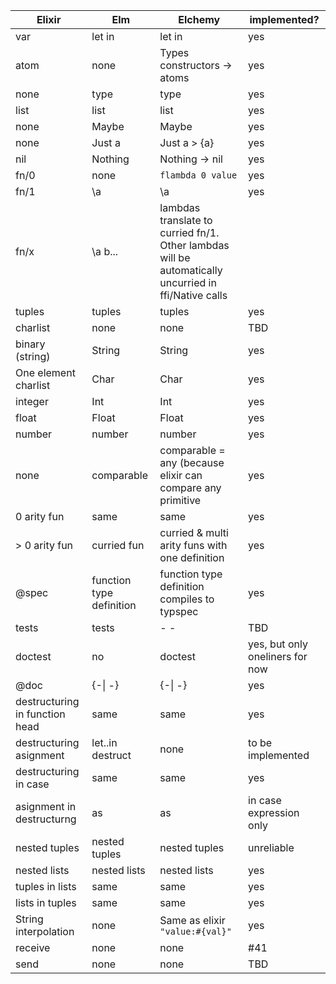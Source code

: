 
| Elixir | Elm | Elchemy | implemented? |
| --- | --- | --- | --- |
var | let in | let in | yes
atom | none | Types constructors -> atoms | yes
none | type | type | yes
list | list | list | yes
none | Maybe | Maybe | yes
none | Just a | Just a > {a} | yes
nil | Nothing | Nothing -> nil | yes
fn/0 | none | `flambda 0 value` | yes
fn/1 | \\a | \\a | yes 
fn/x | \\a b... | lambdas translate to curried fn/1. Other lambdas will be automatically uncurried in ffi/Native calls
tuples | tuples | tuples | yes
charlist | none | none | TBD
binary (string)  | String | String | yes
One element charlist | Char | Char | yes
integer | Int | Int | yes
float | Float | Float | yes
number | number | number | yes
none | comparable | comparable = any (because elixir can compare any primitive | yes
0 arity fun | same | same | yes 
\> 0 arity fun | curried fun | curried & multi arity funs with one definition | yes
@spec | function type definition | function type definition compiles to typspec | yes
tests | tests | - - | TBD 
doctest | no | doctest | yes, but only oneliners for now
@doc | {-\| -} | {-\| -} | yes 
destructuring in function head | same | same | yes
destructuring asignment | let..in destruct | none | to be implemented 
destructuring in case | same | same | yes
asignment in destructurng | as | as | in case expression only
nested tuples | nested tuples | nested tuples | unreliable
nested lists | nested lists | nested lists | yes
tuples in lists | same | same | yes
lists in tuples | same | same | yes
String interpolation | none | Same as elixir `"value:#{val}"` | yes
receive | none | none | #41
send | none | none | TBD

